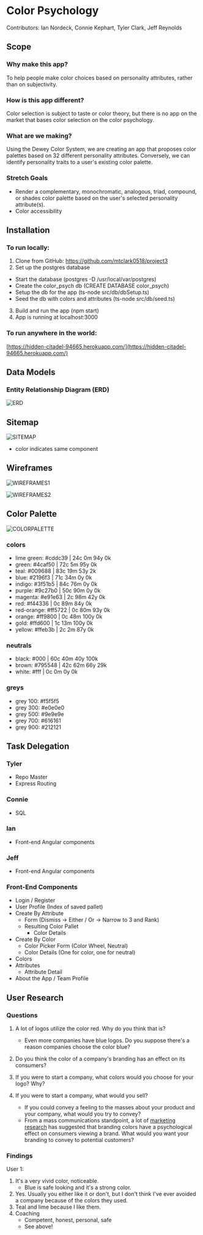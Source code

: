 # Color Psychology
Contributors:  Ian Nordeck, Connie Kephart, Tyler Clark, Jeff Reynolds

## Scope
### Why make this app?
To help people make color choices based on personality attributes, rather than on subjectivity.

### How is this app different?
Color selection is subject to taste or color theory, but there is no app on the market that bases color selection on the color psychology.

### What are we making?
Using the Dewey Color System, we are creating an app that proposes color palettes based on 32 different personality attributes. Conversely, we can identify personality traits to a user's existing color palette.

### Stretch Goals
* Render a complementary, monochromatic, analogous, triad, compound, or shades color palette based on the user's selected personality attribute(s).
* Color accessibility

## Installation
### To run locally:
1. Clone from GitHub: https://github.com/mtclark0518/project3
2. Set up the postgres database
  * Start the database (postgres -D /usr/local/var/postgres)
  * Create the color_psych db (CREATE DATABASE color_psych)
  * Setup the db for the app (ts-node src/db/dbSetup.ts)
  * Seed the db with colors and attributes (ts-node src/db/seed.ts)
3. Build and run the app (npm start)
4. App is running at localhost:3000

### To run anywhere in the world:
[https://hidden-citadel-94665.herokuapp.com/](https://hidden-citadel-94665.herokuapp.com/)

## Data Models
### Entity Relationship Diagram (ERD)
![ERD](/colorpsych/assets/ERD.JPG)

## Sitemap
![SITEMAP](/sitemap.jpg)
* color indicates same component

## Wireframes
![WIREFRAMES1](/wires1.jpg)

![WIREFRAMES2](/wires2.jpg)

## Color Palette
![COLORPALETTE](/color-palette-01.jpg)
### colors
* lime green: #cddc39 | 24c 0m 94y 0k
* green: #4caf50 | 72c 5m 95y 0k
* teal: #009688 | 83c 19m 53y 2k
* blue: #2196f3 | 71c 34m 0y 0k
* indigo: #3f51b5 | 84c 76m 0y 0k
* purple: #9c27b0 | 50c 90m 0y 0k
* magenta: #e91e63 | 2c 98m 42y 0k
* red: #f44336 | 0c 89m 84y 0k
* red-orange: #ff5722 | 0c 80m 93y 0k
* orange: #ff9800 | 0c 48m 100y 0k
* gold: #ffd600 | 1c 13m 100y 0k
* yellow: #ffeb3b | 2c 2m 87y 0k

### neutrals
* black: #000 | 60c 40m 40y 100k
* brown: #795548 | 42c 62m 66y 29k
* white: #fff | 0c 0m 0y 0k

### greys
* grey 100: #f5f5f5
* grey 300: #e0e0e0
* grey 500: #9e9e9e
* grey 700: #616161
* grey 900: #212121


## Task Delegation
### Tyler 
* Repo Master
* Express Routing

### Connie
* SQL

### Ian
* Front-end Angular components

### Jeff
* Front-end Angular components

### Front-End Components
* Login / Register
* User Profile (Index of saved pallet)
* Create By Attribute
	* Form (Dismiss -> Either / Or -> Narrow to 3 and Rank)
	* Resulting Color Pallet
		* Color Details
* Create By Color
	* Color Picker Form (Color Wheel, Neutral)
	* Color Details (One for color, one for neutral)
* Colors
* Attributes
	* Attribute Detail
* About the App / Team Profile

## User Research
### Questions
1. A lot of logos utilize the color red. Why do you think that is?
   * Even more companies have blue logos. Do you suppose there's a reason companies choose the color blue? 
2. Do you think the color of a company's branding has an effect on its consumers?
3. If you were to start a company, what colors would you choose for your logo? Why?

4. If you were to start a company, what would you sell? 
	* If you could convey a feeling to the masses about your product and your company, what would you try to convey? 
	* From a mass communications standpoint, a lot of [marketing research](http://www.jstor.org/stable/3151897?seq=1#page_scan_tab_contents) has suggested that branding colors have a psychological effect on consumers viewing a brand. What would you want your branding to convey to potential customers?
### Findings
User 1:
1. It's a very vivid color, noticeable.
   * Blue is safe looking and it's a strong color.
2. Yes. Usually you either like it or don't, but I don't think I've ever avoided a company because of the colors they used.
3. Teal and lime because I like them.
4. Coaching
   * Competent, honest, personal, safe
   * See above!

